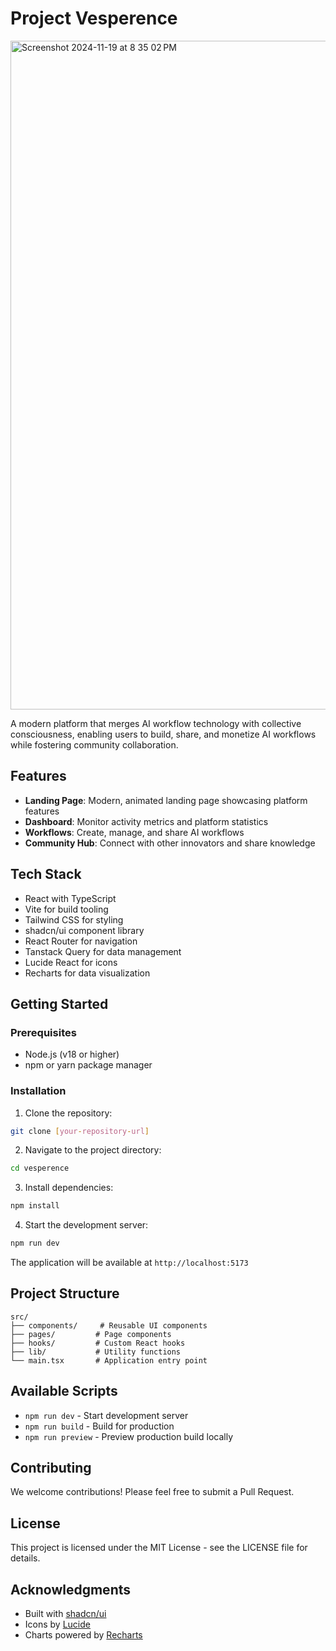 # Project Vesperence
<img width="1070" alt="Screenshot 2024-11-19 at 8 35 02 PM" src="https://github.com/user-attachments/assets/b1c05d7e-0fb4-497c-8d2a-3a15482d0d7b">

A modern platform that merges AI workflow technology with collective consciousness, enabling users to build, share, and monetize AI workflows while fostering community collaboration.

## Features

- **Landing Page**: Modern, animated landing page showcasing platform features
- **Dashboard**: Monitor activity metrics and platform statistics
- **Workflows**: Create, manage, and share AI workflows
- **Community Hub**: Connect with other innovators and share knowledge

## Tech Stack

- React with TypeScript
- Vite for build tooling
- Tailwind CSS for styling
- shadcn/ui component library
- React Router for navigation
- Tanstack Query for data management
- Lucide React for icons
- Recharts for data visualization

## Getting Started

### Prerequisites

- Node.js (v18 or higher)
- npm or yarn package manager

### Installation

1. Clone the repository:
```bash
git clone [your-repository-url]
```

2. Navigate to the project directory:
```bash
cd vesperence
```

3. Install dependencies:
```bash
npm install
```

4. Start the development server:
```bash
npm run dev
```

The application will be available at `http://localhost:5173`

## Project Structure

```
src/
├── components/     # Reusable UI components
├── pages/         # Page components
├── hooks/         # Custom React hooks
├── lib/           # Utility functions
└── main.tsx       # Application entry point
```

## Available Scripts

- `npm run dev` - Start development server
- `npm run build` - Build for production
- `npm run preview` - Preview production build locally

## Contributing

We welcome contributions! Please feel free to submit a Pull Request.

## License

This project is licensed under the MIT License - see the LICENSE file for details.

## Acknowledgments

- Built with [shadcn/ui](https://ui.shadcn.com/)
- Icons by [Lucide](https://lucide.dev/)
- Charts powered by [Recharts](https://recharts.org/)
